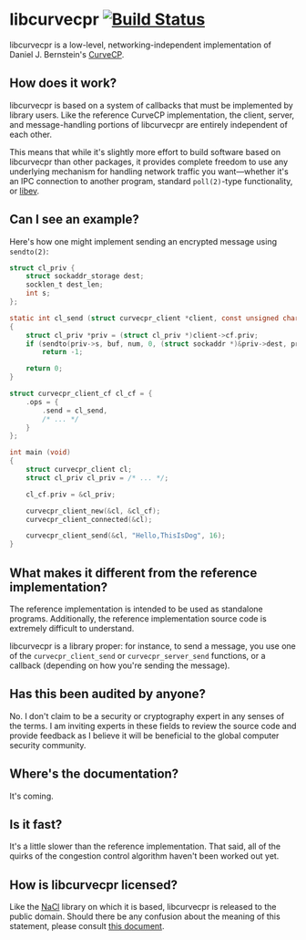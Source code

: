 # libcurvecpr [![Build Status](https://travis-ci.org/impl/libcurvecpr.png)](https://travis-ci.org/impl/libcurvecpr)

libcurvecpr is a low-level, networking-independent implementation of Daniel J. Bernstein's [CurveCP](http://curvecp.org/).

## How does it work?

libcurvecpr is based on a system of callbacks that must be implemented by library users. Like the reference CurveCP implementation, the client, server, and message-handling portions of libcurvecpr are entirely independent of each other.

This means that while it's slightly more effort to build software based on libcurvecpr than other packages, it provides complete freedom to use any underlying mechanism for handling network traffic you want&mdash;whether it's an IPC connection to another program, standard `poll(2)`-type functionality, or [libev](http://software.schmorp.de/pkg/libev.html).

## Can I see an example?

Here's how one might implement sending an encrypted message using `sendto(2)`:

```c
struct cl_priv {
    struct sockaddr_storage dest;
    socklen_t dest_len;
    int s;
};

static int cl_send (struct curvecpr_client *client, const unsigned char *buf, size_t num)
{
    struct cl_priv *priv = (struct cl_priv *)client->cf.priv;
    if (sendto(priv->s, buf, num, 0, (struct sockaddr *)&priv->dest, priv->dest_len) != num)
        return -1;

    return 0;
}

struct curvecpr_client_cf cl_cf = {
    .ops = {
        .send = cl_send,
        /* ... */
    }
};

int main (void)
{
    struct curvecpr_client cl;
    struct cl_priv cl_priv = /* ... */;

    cl_cf.priv = &cl_priv;

    curvecpr_client_new(&cl, &cl_cf);
    curvecpr_client_connected(&cl);

    curvecpr_client_send(&cl, "Hello,ThisIsDog", 16);
}
```

## What makes it different from the reference implementation?

The reference implementation is intended to be used as standalone programs. Additionally, the reference implementation source code is extremely difficult to understand.

libcurvecpr is a library proper: for instance, to send a message, you use one of the `curvecpr_client_send` or `curvecpr_server_send` functions, or a callback (depending on how you're sending the message).

## Has this been audited by anyone?

No. I don't claim to be a security or cryptography expert in any senses of the terms. I am inviting experts in these fields to review the source code and provide feedback as I believe it will be beneficial to the global computer security community.

## Where's the documentation?

It's coming.

## Is it fast?

It's a little slower than the reference implementation. That said, all of the quirks of the congestion control algorithm haven't been worked out yet.

## How is libcurvecpr licensed?

Like the [NaCl](http://nacl.cr.yp.to/) library on which it is based, libcurvecpr is released to the public domain. Should there be any confusion about the meaning of this statement, please consult [this document](http://creativecommons.org/publicdomain/zero/1.0/).
